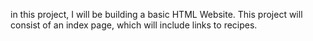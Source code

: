 in this project, I will be building a basic HTML Website.
This project will consist of an index page, which will include links to recipes.

